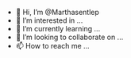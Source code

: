 - 👋 Hi, I’m @Marthasentlep
- 👀 I’m interested in ...
- 🌱 I’m currently learning ...
- 💞️ I’m looking to collaborate on ...
- 📫 How to reach me ...

<!---
Marthasentlep/Marthasentlep is a ✨ special ✨ repository because its `README.md` (this file) appears on your GitHub profile.
You can click the Preview link to take a look at your changes.
--->
